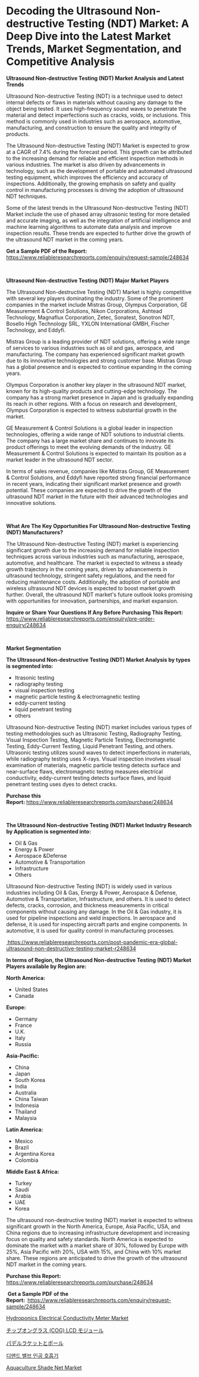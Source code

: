 <p><h1>Decoding the Ultrasound Non-destructive Testing (NDT) Market: A Deep Dive into the Latest Market Trends, Market Segmentation, and Competitive Analysis</h1></p><p><strong>Ultrasound Non-destructive Testing (NDT) Market Analysis and Latest Trends</strong></p>
<p><p>Ultrasound Non-destructive Testing (NDT) is a technique used to detect internal defects or flaws in materials without causing any damage to the object being tested. It uses high-frequency sound waves to penetrate the material and detect imperfections such as cracks, voids, or inclusions. This method is commonly used in industries such as aerospace, automotive, manufacturing, and construction to ensure the quality and integrity of products.</p><p>The Ultrasound Non-destructive Testing (NDT) Market is expected to grow at a CAGR of 7.4% during the forecast period. This growth can be attributed to the increasing demand for reliable and efficient inspection methods in various industries. The market is also driven by advancements in technology, such as the development of portable and automated ultrasound testing equipment, which improves the efficiency and accuracy of inspections. Additionally, the growing emphasis on safety and quality control in manufacturing processes is driving the adoption of ultrasound NDT techniques.</p><p>Some of the latest trends in the Ultrasound Non-destructive Testing (NDT) Market include the use of phased array ultrasonic testing for more detailed and accurate imaging, as well as the integration of artificial intelligence and machine learning algorithms to automate data analysis and improve inspection results. These trends are expected to further drive the growth of the ultrasound NDT market in the coming years.</p></p>
<p><strong>Get a Sample PDF of the Report:&nbsp;</strong> <a href="https://www.reliableresearchreports.com/enquiry/request-sample/248634">https://www.reliableresearchreports.com/enquiry/request-sample/248634</a></p>
<p>&nbsp;</p>
<p><strong>Ultrasound Non-destructive Testing (NDT) Major Market Players</strong></p>
<p><p>The Ultrasound Non-destructive Testing (NDT) Market is highly competitive with several key players dominating the industry. Some of the prominent companies in the market include Mistras Group, Olympus Corporation, GE Measurement & Control Solutions, Nikon Corporations, Ashtead Technology, Magnaflux Corporation, Zetec, Sonatest, Sonotron NDT, Bosello High Technology SRL, YXLON International GMBH, Fischer Technology, and Eddyfi.</p><p>Mistras Group is a leading provider of NDT solutions, offering a wide range of services to various industries such as oil and gas, aerospace, and manufacturing. The company has experienced significant market growth due to its innovative technologies and strong customer base. Mistras Group has a global presence and is expected to continue expanding in the coming years.</p><p>Olympus Corporation is another key player in the ultrasound NDT market, known for its high-quality products and cutting-edge technology. The company has a strong market presence in Japan and is gradually expanding its reach in other regions. With a focus on research and development, Olympus Corporation is expected to witness substantial growth in the market.</p><p>GE Measurement & Control Solutions is a global leader in inspection technologies, offering a wide range of NDT solutions to industrial clients. The company has a large market share and continues to innovate its product offerings to meet the evolving demands of the industry. GE Measurement & Control Solutions is expected to maintain its position as a market leader in the ultrasound NDT sector.</p><p>In terms of sales revenue, companies like Mistras Group, GE Measurement & Control Solutions, and Eddyfi have reported strong financial performance in recent years, indicating their significant market presence and growth potential. These companies are expected to drive the growth of the ultrasound NDT market in the future with their advanced technologies and innovative solutions.</p></p>
<p>&nbsp;</p>
<p><strong>What Are The Key Opportunities For Ultrasound Non-destructive Testing (NDT) Manufacturers?</strong></p>
<p><p>The Ultrasound Non-destructive Testing (NDT) market is experiencing significant growth due to the increasing demand for reliable inspection techniques across various industries such as manufacturing, aerospace, automotive, and healthcare. The market is expected to witness a steady growth trajectory in the coming years, driven by advancements in ultrasound technology, stringent safety regulations, and the need for reducing maintenance costs. Additionally, the adoption of portable and wireless ultrasound NDT devices is expected to boost market growth further. Overall, the ultrasound NDT market's future outlook looks promising with opportunities for innovation, partnerships, and market expansion.</p></p>
<p><strong>Inquire or Share Your Questions If Any Before Purchasing This Report:</strong> <a href="https://www.reliableresearchreports.com/enquiry/pre-order-enquiry/248634">https://www.reliableresearchreports.com/enquiry/pre-order-enquiry/248634</a></p>
<p>&nbsp;</p>
<p><strong>Market Segmentation</strong></p>
<p><strong>The Ultrasound Non-destructive Testing (NDT) Market Analysis by types is segmented into:</strong></p>
<p><ul><li>ltrasonic testing</li><li>radiography testing</li><li>visual inspection testing</li><li>magnetic particle testing & electromagnetic testing</li><li>eddy-current testing</li><li>liquid penetrant testing</li><li>others</li></ul></p>
<p><p>Ultrasound Non-destructive Testing (NDT) market includes various types of testing methodologies such as Ultrasonic Testing, Radiography Testing, Visual Inspection Testing, Magnetic Particle Testing, Electromagnetic Testing, Eddy-Current Testing, Liquid Penetrant Testing, and others. Ultrasonic testing utilizes sound waves to detect imperfections in materials, while radiography testing uses X-rays. Visual inspection involves visual examination of materials, magnetic particle testing detects surface and near-surface flaws, electromagnetic testing measures electrical conductivity, eddy-current testing detects surface flaws, and liquid penetrant testing uses dyes to detect cracks.</p></p>
<p><strong>Purchase this Report:&nbsp;</strong><a href="https://www.reliableresearchreports.com/purchase/248634">https://www.reliableresearchreports.com/purchase/248634</a></p>
<p>&nbsp;</p>
<p><strong>The Ultrasound Non-destructive Testing (NDT) Market Industry Research by Application is segmented into:</strong></p>
<p><ul><li>Oil & Gas</li><li>Energy & Power</li><li>Aerospace &Defense</li><li>Automotive & Transportation</li><li>Infrastructure</li><li>Others</li></ul></p>
<p><p>Ultrasound Non-destructive Testing (NDT) is widely used in various industries including Oil & Gas, Energy & Power, Aerospace & Defense, Automotive & Transportation, Infrastructure, and others. It is used to detect defects, cracks, corrosion, and thickness measurements in critical components without causing any damage. In the Oil & Gas industry, it is used for pipeline inspections and weld inspections. In aerospace and defense, it is used for inspecting aircraft parts and engine components. In automotive, it is used for quality control in manufacturing processes.</p></p>
<p><a href="https://www.reliableresearchreports.com/post-pandemic-era-global-ultrasound-non-destructive-testing-market-r248634">&nbsp;https://www.reliableresearchreports.com/post-pandemic-era-global-ultrasound-non-destructive-testing-market-r248634</a></p>
<p><strong>In terms of Region, the Ultrasound Non-destructive Testing (NDT) Market Players available by Region are:</strong></p>
<p>
    <p> <strong> North America: </strong>
        <ul>
            <li>United States</li>
            <li>Canada</li>
        </ul>
        </p> 
    <p> <strong> Europe: </strong>
        <ul>
            <li>Germany</li>
            <li>France</li>
            <li>U.K.</li>
            <li>Italy</li>
            <li>Russia</li>
        </ul>
        </p> 
    <p> <strong> Asia-Pacific: </strong>
        <ul>
            <li>China</li>
            <li>Japan</li>
            <li>South Korea</li>
            <li>India</li>
            <li>Australia</li>
            <li>China Taiwan</li>
            <li>Indonesia</li>
            <li>Thailand</li>
            <li>Malaysia</li>
        </ul>
        </p> 
    <p> <strong> Latin America: </strong>
        <ul>
            <li>Mexico</li>
            <li>Brazil</li>
            <li>Argentina Korea</li>
            <li>Colombia</li>
        </ul>
        </p> 
    <p> <strong> Middle East & Africa: </strong>
        <ul>
            <li>Turkey</li>
            <li>Saudi</li>
            <li>Arabia</li>
            <li>UAE</li>
            <li>Korea</li>
        </ul>
    </p>
    </p>
<p><p>The ultrasound non-destructive testing (NDT) market is expected to witness significant growth in the North America, Europe, Asia Pacific, USA, and China regions due to increasing infrastructure development and increasing focus on quality and safety standards. North America is expected to dominate the market with a market share of 30%, followed by Europe with 25%, Asia Pacific with 20%, USA with 15%, and China with 10% market share. These regions are anticipated to drive the growth of the ultrasound NDT market in the coming years.</p></p>
<p><strong>Purchase this Report: </strong><a href="https://www.reliableresearchreports.com/purchase/248634">https://www.reliableresearchreports.com/purchase/248634</a></p>
<p>&nbsp;<strong>Get a Sample PDF of the Report:&nbsp;&nbsp;</strong><a href="https://www.reliableresearchreports.com/enquiry/request-sample/248634">https://www.reliableresearchreports.com/enquiry/request-sample/248634</a></p>
<p><strong></strong></p>
<p><p><a href="https://github.com/aafbctfl75/Market-Research-Report-List-1/blob/main/hydroponics-electrical-conductivity-meter-market.md">Hydroponics Electrical Conductivity Meter Market</a></p><p><a href="https://github.com/EthanMorar2011/Market-Research-Report-List-2/blob/main/9254803118985.md">チップオングラス (COG) LCD モジュール</a></p><p><a href="https://github.com/dzy793153605/Market-Research-Report-List-2/blob/main/2948814118984.md">パデルラケットとボール</a></p><p><a href="https://github.com/naiemislamrayan2/Market-Research-Report-List-1/blob/main/6939727126403.md">디맨드 밸브 인공 호흡기</a></p><p><a href="https://github.com/airdrophunter675/Market-Research-Report-List-1/blob/main/aquaculture-shade-net-market.md">Aquaculture Shade Net Market</a></p></p>